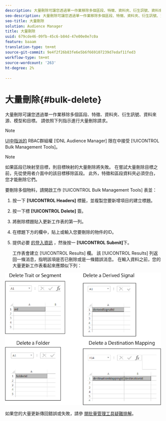 ```yaml
---
description: 大量刪除可讓您透過單一作業移除多個區段、特徵、資料夾、衍生訊號、資料來源、模型和目標。 請依照下列指示進行大量刪除請求。
seo-description: 大量刪除可讓您透過單一作業移除多個區段、特徵、資料夾、衍生訊號、資料來源、模型和目標。 請依照下列指示進行大量刪除請求。
seo-title: 大量刪除
solution: Audience Manager
title: 大量刪除
uuid: 679cde46-09fb-45c6-b84d-47e00e0e7c0a
feature: baaam
translation-type: tm+mt
source-git-commit: 9e4f2f26b83fe6e5b6f669107239d7edaf11fed3
workflow-type: tm+mt
source-wordcount: '263'
ht-degree: 2%

---
```



# 大量刪除{#bulk-delete}

大量刪除可讓您透過單一作業移除多個區段、特徵、資料夾、衍生訊號、資料來源、模型和目標。 請依照下列指示進行大量刪除請求。

<!-- 

<p>t_bulk_delete.xml </p>

 -->

>[!NOTE]
>
>[UI中指派的](../../features/administration/administration-overview.md) RBAC群組權 [!DNL Audience Manager] 限在中接受 [!UICONTROL Bulk Management Tools]。

>[!NOTE]
>
>如果區段已映射至目標，則目標映射的大量刪除將失敗。 在嘗試大量刪除目標之前，先從使用者介面中的該目標移除區段。 此外，特徵和區段資料夾必須空白，您才能刪除它們。

要刪除多個物料，請開啟工作 [!UICONTROL Bulk Management Tools] 表並：

1. 按一下 **[!UICONTROL Headers]** 標籤，並複製您要新增項目的建立標題。
2. 按一下標 **[!UICONTROL Delete]** 簽。
3. 將刪除標題貼入更新工作表的第一列。
4. 在標題下方的欄中，貼上或輸入您要刪除的物件的ID。
5. 提供必要 [的登入資訊](../../reference/bulk-management-tools/bulk-management-intro.md#auth-reqs) ，然後按一 **[!UICONTROL Submit]**&#x200B;下。

   工作表會建立 [!UICONTROL Results] 欄。 該 [!UICONTROL Results] 列返回一條消息，指明該項是否已刪除或是一條錯誤消息。
在輸入資料之前，您的大量更新工作表看起來應類似下列：

![](assets/delete.png)

如果您的大量更新傳回錯誤或失敗，請參 [閱批量管理工具疑難排解](../../reference/bulk-management-tools/bulk-troubleshooting.md)。
